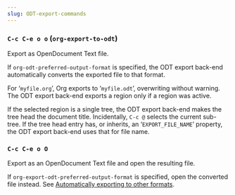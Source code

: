 ```yaml
---
slug: ODT-export-commands
---
```


### `C-c C-e o o` (`org-export-to-odt`)

Export as OpenDocument Text file.

If `org-odt-preferred-output-format` is specified, the ODT export back-end automatically converts the exported file to that format.

For ‘`myfile.org`’, Org exports to ‘`myfile.odt`’, overwriting without warning. The ODT export back-end exports a region only if a region was active.

If the selected region is a single tree, the ODT export back-end makes the tree head the document title. Incidentally, `C-c @` selects the current sub-tree. If the tree head entry has, or inherits, an ‘`EXPORT_FILE_NAME`’ property, the ODT export back-end uses that for file name.

### `C-c C-e o O`

Export as an OpenDocument Text file and open the resulting file.

If `org-export-odt-preferred-output-format` is specified, open the converted file instead. See [Automatically exporting to other formats](/docs/org/Automatically-exporting-to-other-formats).

